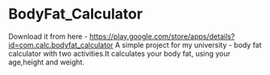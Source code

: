 # BodyFat_Calculator
Download it from here - https://play.google.com/store/apps/details?id=com.calc.bodyfat_calculator
A simple project for my university - body fat calculator with two activities.It calculates your body fat, using your age,height and weight. 
